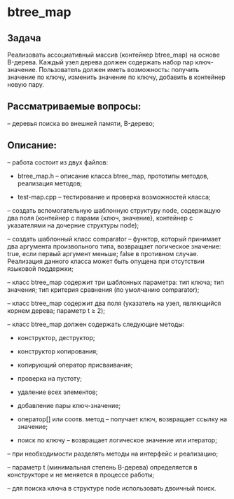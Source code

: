 # btree_map

## Задача

Реализовать ассоциативный массив (контейнер btree_map) на
основе B-дерева. Каждый узел дерева должен содержать набор пар ключ-
значение. Пользователь должен иметь возможность: получить значение по
ключу, изменить значение по ключу, добавить в контейнер новую пару.

## Рассматриваемые вопросы:

– деревья поиска во внешней памяти, B-дерево;

## Описание:

– работа состоит из двух файлов:

  - btree_map.h – описание класса btree_map, прототипы методов, реализация методов;

  - test-map.cpp – тестирование и проверка возможностей класса;

– создать вспомогательную шаблонную структуру node, содержащую два
поля (контейнер с парами {ключ, значение}, контейнер с указателями на
дочерние структуры node);

– создать шаблонный класс comparator – функтор, который принимает
два аргумента произвольного типа, возвращает логическое значение: true,
если первый аргумент меньше; false в противном случае. Реализация данного
класса может быть опущена при отсутствии языковой поддержки;

– класс btree_map содержит три шаблонных параметра: тип ключа; тип
значения; тип критерия сравнения (по умолчанию comparator);

– класс btree_map содержит два поля (указатель на узел, являющийся
корнем дерева; параметр t ≥ 2);

– класс btree_map должен содержать следующие методы:

  - конструктор, деструктор;
  
  - конструктор копирования;
  
  - копирующий оператор присваивания;
  
  - проверка на пустоту;
  
  - удаление всех элементов;
  
  - добавление пары ключ-значение;
  
  - оператор[] или соотв. метод – получает ключ, возвращает ссылку на значение;

  - поиск по ключу – возвращает логическое значение или итератор;

– при необходимости разделять методы на интерфейс и реализацию;

– параметр t (минимальная степень B-дерева) определяется в конструкторе и не меняется в процессе работы;

– для поиска ключа в структуре node использовать двоичный поиск.
